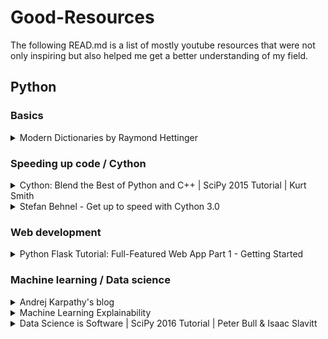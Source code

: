 # Good-Resources
The following READ.md is a list of mostly youtube resources that were not only inspiring but also helped me get a better understanding of my field.

## Python
### Basics
<details><summary>Modern Dictionaries by Raymond Hettinger</summary>
  
[![basic1](http://img.youtube.com/vi/p33CVV29OG8/0.jpg)](https://www.youtube.com/watch?v=p33CVV29OG8 "Modern Dictionaries by Raymond Hettinger")
</details>

### Speeding up code / Cython
<details><summary>Cython: Blend the Best of Python and C++ | SciPy 2015 Tutorial | Kurt Smith</summary>
  
[![speed1](http://img.youtube.com/vi/gMvkiQ-gOW8/0.jpg)](https://www.youtube.com/watch?v=gMvkiQ-gOW8 "Cython: Blend the Best of Python and C++ | SciPy 2015 Tutorial | Kurt Smith")
</details>
<details><summary>Stefan Behnel - Get up to speed with Cython 3.0</summary>
  
[![speed2](http://img.youtube.com/vi/lxh4lsvEBhI/0.jpg)](https://www.youtube.com/watch?v=lxh4lsvEBhI "Stefan Behnel - Get up to speed with Cython 3.0")
</details>

### Web development
<details><summary>Python Flask Tutorial: Full-Featured Web App Part 1 - Getting Started</summary>
  
[![web1](http://img.youtube.com/vi/MwZwr5Tvyxo/0.jpg)](https://www.youtube.com/watch?v=MwZwr5Tvyxo&list=PL-osiE80TeTs4UjLw5MM6OjgkjFeUxCYH "Python Flask Tutorial: Full-Featured Web App Part 1 - Getting Started")
</details>

### Machine learning / Data science

<details><summary>Andrej Karpathy's blog</summary>
  
[Overview of his blog](karpathy.github.io "Andrej Karpathy blog"), especially his [recipe for training neural networks](http://karpathy.github.io/2019/04/25/recipe/ "A Recipe for Training Neural Networks") is useful.
</details>

<details><summary>Machine Learning Explainability</summary>
  
[Some great Kaggle notebooks on how to explain the behavoir of your model.](https://www.kaggle.com/learn/machine-learning-explainability)
</details>

<details><summary>Data Science is Software | SciPy 2016 Tutorial | Peter Bull & Isaac Slavitt</summary>
  
[![Data science software](http://img.youtube.com/vi/EKUy0TSLg04/0.jpg)](www.youtube.com/watch?v=EKUy0TSLg04 "Data Science is Software | SciPy 2016 Tutorial | Peter Bull & Isaac Slavitt")
</details>
